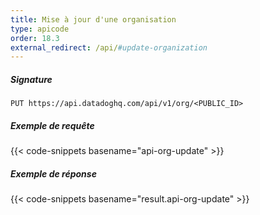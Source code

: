 ```yaml
---
title: Mise à jour d'une organisation
type: apicode
order: 18.3
external_redirect: /api/#update-organization
---
```


##### Signature
`PUT https://api.datadoghq.com/api/v1/org/<PUBLIC_ID>`
##### Exemple de requête
{{< code-snippets basename="api-org-update" >}}
##### Exemple de réponse
{{< code-snippets basename="result.api-org-update" >}}

